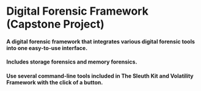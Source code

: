 # Digital Forensic Framework (Capstone Project)

####  A digital forensic framework that integrates various digital forensic tools into one easy-to-use interface. 
#### Includes storage forensics and memory forensics.
#### Use several command-line tools included in The Sleuth Kit and Volatility Framework with the click of a button.
